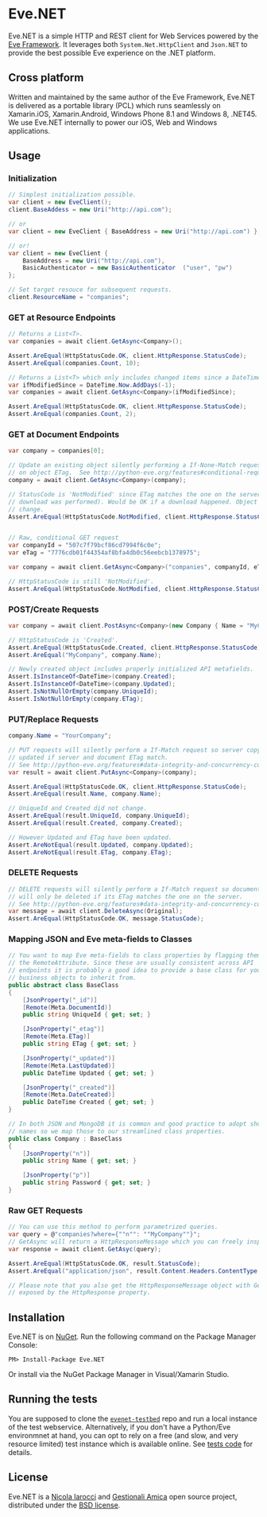 Eve.NET
=======
Eve.NET is a simple HTTP and REST client for Web Services powered by the [Eve 
Framework][1]. It leverages both `System.Net.HttpClient` and `Json.NET` to 
provide the best possible Eve experience on the .NET platform.

Cross platform
--------------
Written and maintained by the same author of the Eve Framework, Eve.NET is 
delivered as a portable library (PCL) which runs seamlessly on Xamarin.iOS, 
Xamarin.Android, Windows Phone 8.1 and Windows 8, .NET45. We use Eve.NET 
internally to power our iOS, Web and Windows applications.

Usage
-----

### Initialization
```C#
// Simplest initialization possible.
var client = new EveClient();
client.BaseAddess = new Uri("http://api.com");

// or
var client = new EveClient { BaseAddress = new Uri("http://api.com") };

// or!
var client = new EveClient { 
    BaseAddress = new Uri("http://api.com"), 
    BasicAuthenticator = new BasicAuthenticator  ("user", "pw")
};

// Set target resouce for subsequent requests.
client.ResourceName = "companies";
````
### GET at Resource Endpoints
```C#
// Returns a List<T>.
var companies = await client.GetAsync<Company>();

Assert.AreEqual(HttpStatusCode.OK, client.HttpResponse.StatusCode);
Assert.AreEqual(companies.Count, 10);

// Returns a List<T> which only includes changed items since a DateTime.
var ifModifiedSince = DateTime.Now.AddDays(-1);
var companies = await client.GetAsync<Company>(ifModifiedSince);

Assert.AreEqual(HttpStatusCode.OK, client.HttpResponse.StatusCode);
Assert.AreEqual(companies.Count, 2);
```
### GET at Document Endpoints
```C#
var company = companies[0];

// Update an existing object silently performing a If-None-Match request based
// on object ETag.  See http://python-eve.org/features#conditional-requests
company = await client.GetAsync<Company>(company);

// StatusCode is 'NotModified' since ETag matches the one on the server (no
// download was performed). Would be OK if a download happened. Object did not
// change.
Assert.AreEqual(HttpStatusCode.NotModified, client.HttpResponse.StatusCode);


// Raw, conditional GET request
var companyId = "507c7f79bcf86cd7994f6c0e";
var eTag = "7776cdb01f44354af8bfa4db0c56eebcb1378975";

var company = await client.GetAsync<Company>("companies", companyId, eTag);

// HttpStatusCode is still 'NotModified'.
Assert.AreEqual(HttpStatusCode.NotModified, client.HttpResponse.StatusCode);
```
### POST/Create Requests
```C#
var company = await client.PostAsync<Company>(new Company { Name = "MyCompany" });

// HttpStatusCode is 'Created'.
Assert.AreEqual(HttpStatusCode.Created, client.HttpResponse.StatusCode);
Assert.AreEqual("MyCompany", company.Name);

// Newly created object includes properly initialized API metafields.
Assert.IsInstanceOf<DateTime>(company.Created);
Assert.IsInstanceOf<DateTime>(company.Updated);
Assert.IsNotNullOrEmpty(company.UniqueId);
Assert.IsNotNullOrEmpty(company.ETag);
```
### PUT/Replace Requests
```C#
company.Name = "YourCompany";

// PUT requests will silently perform a If-Match request so server copy will only be
// updated if server and document ETag match.
// See http://python-eve.org/features#data-integrity-and-concurrency-control
var result = await client.PutAsync<Company>(company);

Assert.AreEqual(HttpStatusCode.OK, client.HttpResponse.StatusCode);
Assert.AreEqual(result.Name, company.Name);

// UniqueId and Created did not change.
Assert.AreEqual(result.UniqueId, company.UniqueId);
Assert.AreEqual(result.Created, company.Created);

// However Updated and ETag have been updated.
Assert.AreNotEqual(result.Updated, company.Updated);
Assert.AreNotEqual(result.ETag, company.ETag);
```
### DELETE Requests
```C#
// DELETE requests will silently perform a If-Match request so document
// will only be deleted if its ETag matches the one on the server.
// See http://python-eve.org/features#data-integrity-and-concurrency-control
var message = await client.DeleteAsync(Original);
Assert.AreEqual(HttpStatusCode.OK, message.StatusCode);
```
### Mapping JSON and Eve meta-fields to Classes
```C#
// You want to map Eve meta-fields to class properties by flagging them with
// the RemoteAttribute. Since these are usually consistent across API
// endpoints it is probably a good idea to provide a base class for your
// business objects to inherit from.
public abstract class BaseClass
{
    [JsonProperty("_id")]
    [Remote(Meta.DocumentId)]
    public string UniqueId { get; set; }

    [JsonProperty("_etag")]
    [Remote(Meta.ETag)]
    public string ETag { get; set; }

    [JsonProperty("_updated")]
    [Remote(Meta.LastUpdated)]
    public DateTime Updated { get; set; }

    [JsonProperty("_created")]
    [Remote(Meta.DateCreated)]
    public DateTime Created { get; set; }
}

// In both JSON and MongoDB it is common and good practice to adopt short field
// names so we map those to our streamlined class properties.
public class Company : BaseClass
{
    [JsonProperty("n")]
    public string Name { get; set; }

    [JsonProperty("p")]
    public string Password { get; set; }
}
```
### Raw GET Requests
```C#
// You can use this method to perform parametrized queries.
var query = @"companies?where={""n"": ""MyCompany""}";
// GetAsync will return a HttpResponseMessage which you can freely inspect.
var response = await client.GetAsyc(query);

Assert.AreEqual(HttpStatusCode.OK, result.StatusCode);
Assert.AreEqual("application/json", result.Content.Headers.ContentType.ToString())

// Please note that you also get the HttpResponseMessage object with GetAsync<T> requests, 
// exposed by the HttpResponse property.
```
Installation
------------
Eve.NET is on [NuGet][9]. Run the following command on the Package Manager Console:

```
PM> Install-Package Eve.NET
```
Or install via the NuGet Package Manager in Visual/Xamarin Studio. 

Running the tests
-----------------
You are supposed to  clone the [`evenet-testbed`][7] repo and run a local
instance of the test webservice. Alternatively, if you don't have a Python/Eve
environmnet at hand, you can opt to rely on a free (and slow, and very resource
limited) test instance which is available online. See [tests code][8] for
details.

License
-------
Eve.NET is a [Nicola Iarocci][2] and [Gestionali Amica][3] open source project,
distributed under the [BSD license][4].

[1]: http://python-eve.org
[2]: http://nicolaiarocci.com
[3]: http://gestionaleamica.com
[4]: https://github.com/nicolaiarocci/Eve.NET/blob/master/LICENSE.txt
[5]: http://msdn.microsoft.com/en-us/library/system.net.http.httpclient%28v=vs.118%29.aspx
[6]: http://james.newtonking.com/json
[7]: https://github.com/nicolaiarocci/Eve.NET-testbed
[8]: https://github.com/nicolaiarocci/Eve.NET/blob/master/Eve.Client.Tests/MethodsBase.cs#L13-L31
[9]: https://www.nuget.org/packages/Eve.NET/
